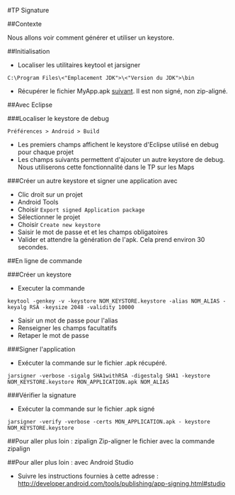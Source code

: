 #TP Signature

##Contexte

Nous allons voir comment générer et utiliser un keystore.

##Initialisation

- Localiser les utilitaires keytool et jarsigner
```
C:\Program Files\<"Emplacement JDK">\<"Version du JDK">\bin
```
- Récupérer le fichier MyApp.apk <a href="./MyApp.apk">suivant</a>. Il est non signé, non zip-aligné.

##Avec Eclipse

###Localiser le keystore de debug

```
Préférences > Android > Build
```
- Les premiers champs affichent le keystore d'Eclipse utilisé en debug pour chaque projet
- Les champs suivants permettent d'ajouter un autre keystore de debug. Nous utiliserons cette fonctionnalité dans le TP sur les Maps

###Créer un autre keystore et signer une application avec

- Clic droit sur un projet
- Android Tools
- Choisir `Export signed Application package`
- Sélectionner le projet
- Choisir `Create new keystore`
- Saisir le mot de passe et et les champs obligatoires
- Valider et attendre la génération de l'apk. Cela prend environ 30 secondes. 

##En ligne de commande

###Créer un keystore
- Executer la commande
```
keytool -genkey -v -keystore NOM_KEYSTORE.keystore -alias NOM_ALIAS -keyalg RSA -keysize 2048 -validity 10000
```
- Saisir un mot de passe pour l'alias
- Renseigner les champs facultatifs
- Retaper le mot de passe

###Signer l'application

- Exécuter la commande sur le fichier .apk récupéré.
```
jarsigner -verbose -sigalg SHA1withRSA -digestalg SHA1 -keystore NOM_KEYSTORE.keystore MON_APPLICATION.apk NOM_ALIAS
```

###Vérifier la signature

- Exécuter la commande sur le fichier .apk signé
```
jarsigner -verify -verbose -certs MON_APPLICATION.apk - keystore NOM_KEYSTORE.keystore
```

##Pour aller plus loin : zipalign
Zip-aligner le fichier avec la commande zipalign

##Pour aller plus loin : avec Android Studio
- Suivre les instructions fournies à cette adresse : http://developer.android.com/tools/publishing/app-signing.html#studio
